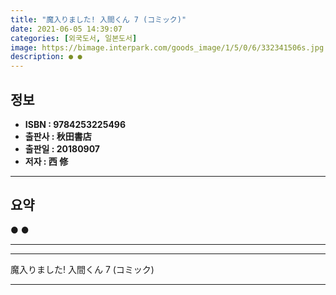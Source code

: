 ```yaml
---
title: "魔入りました! 入間くん 7 (コミック)"
date: 2021-06-05 14:39:07
categories: [외국도서, 일본도서]
image: https://bimage.interpark.com/goods_image/1/5/0/6/332341506s.jpg
description: ● ●
---
```


## **정보**

- **ISBN : 9784253225496**
- **출판사 : 秋田書店**
- **출판일 : 20180907**
- **저자 : 西 修**

------



## **요약**

●  ●  

------



------


魔入りました! 入間くん 7 (コミック) 

------


